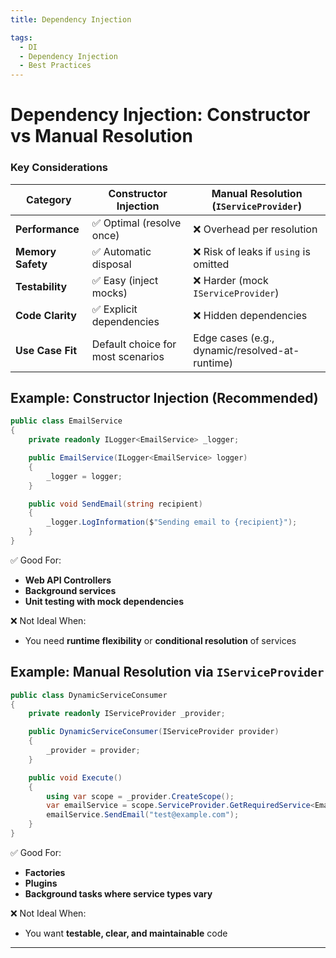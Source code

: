 ```yaml
---
title: Dependency Injection

tags:
  - DI
  - Dependency Injection
  - Best Practices
---
```



# Dependency Injection: Constructor vs Manual Resolution

### Key Considerations

| Category         | Constructor Injection                        | Manual Resolution (`IServiceProvider`)                    |
|------------------|----------------------------------------------|------------------------------------------------------------|
| **Performance**  | ✅ Optimal (resolve once)                     | ❌ Overhead per resolution                                 |
| **Memory Safety**| ✅ Automatic disposal                         | ❌ Risk of leaks if `using` is omitted                     |
| **Testability**  | ✅ Easy (inject mocks)                        | ❌ Harder (mock `IServiceProvider`)                        |
| **Code Clarity** | ✅ Explicit dependencies                      | ❌ Hidden dependencies                                     |
| **Use Case Fit** | Default choice for most scenarios            | Edge cases (e.g., dynamic/resolved-at-runtime)            |


## Example: Constructor Injection (Recommended)

```csharp
public class EmailService
{
    private readonly ILogger<EmailService> _logger;

    public EmailService(ILogger<EmailService> logger)
    {
        _logger = logger;
    }

    public void SendEmail(string recipient)
    {
        _logger.LogInformation($"Sending email to {recipient}");
    }
}
```

✅ Good For:
- **Web API Controllers**
- **Background services**
- **Unit testing with mock dependencies**

❌ Not Ideal When:
- You need **runtime flexibility** or **conditional resolution** of services


## Example: Manual Resolution via `IServiceProvider`

```csharp
public class DynamicServiceConsumer
{
    private readonly IServiceProvider _provider;

    public DynamicServiceConsumer(IServiceProvider provider)
    {
        _provider = provider;
    }

    public void Execute()
    {
        using var scope = _provider.CreateScope();
        var emailService = scope.ServiceProvider.GetRequiredService<EmailService>();
        emailService.SendEmail("test@example.com");
    }
}
```

✅ Good For:
- **Factories**
- **Plugins**
- **Background tasks where service types vary**

❌ Not Ideal When:
- You want **testable, clear, and maintainable** code

---
